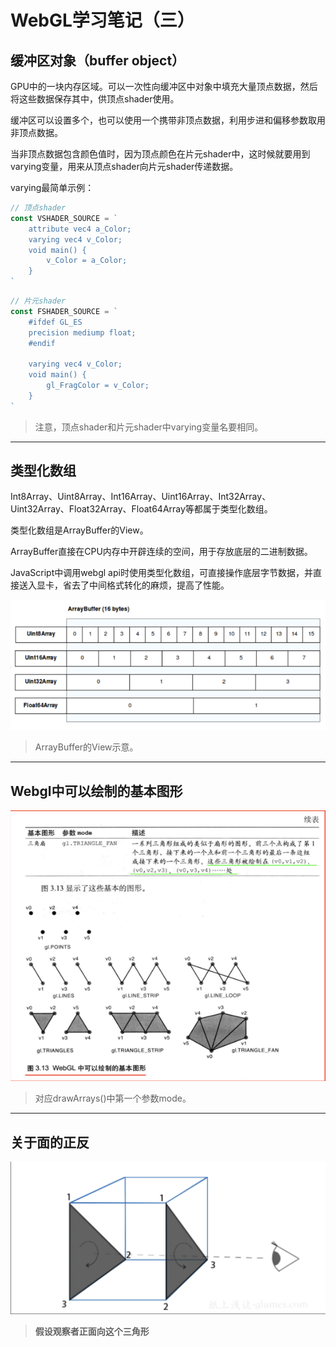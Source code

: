 # WebGL学习笔记（三）

## 缓冲区对象（buffer object）

GPU中的一块内存区域。可以一次性向缓冲区中对象中填充大量顶点数据，然后将这些数据保存其中，供顶点shader使用。

缓冲区可以设置多个，也可以使用一个携带非顶点数据，利用步进和偏移参数取用非顶点数据。

当非顶点数据包含颜色值时，因为顶点颜色在片元shader中，这时候就要用到varying变量，用来从顶点shader向片元shader传递数据。

varying最简单示例：

```js
// 顶点shader
const VSHADER_SOURCE = `
    attribute vec4 a_Color;
    varying vec4 v_Color;
    void main() {
        v_Color = a_Color;
    }
`
```

```js
// 片元shader
const FSHADER_SOURCE = `
    #ifdef GL_ES
    precision mediump float;
    #endif

    varying vec4 v_Color;
    void main() {
        gl_FragColor = v_Color;
    }
`
```

> 注意，顶点shader和片元shader中varying变量名要相同。

---

## 类型化数组

Int8Array、Uint8Array、Int16Array、Uint16Array、Int32Array、Uint32Array、Float32Array、Float64Array等都属于类型化数组。

类型化数组是ArrayBuffer的View。

ArrayBuffer直接在CPU内存中开辟连续的空间，用于存放底层的二进制数据。

JavaScript中调用webgl api时使用类型化数组，可直接操作底层字节数据，并直接送入显卡，省去了中间格式转化的麻烦，提高了性能。

![](/assets/typedarray.png)

> ArrayBuffer的View示意。

---

## Webgl中可以绘制的基本图形

![](/assets/types.png)

> 对应drawArrays\(\)中第一个参数mode。

---

## 关于面的正反

![](/assets/imp22ort.png)

> **假设观察者正面向这个三角形**



